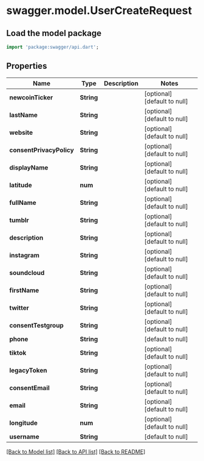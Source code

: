 # swagger.model.UserCreateRequest

## Load the model package
```dart
import 'package:swagger/api.dart';
```

## Properties
Name | Type | Description | Notes
------------ | ------------- | ------------- | -------------
**newcoinTicker** | **String** |  | [optional] [default to null]
**lastName** | **String** |  | [optional] [default to null]
**website** | **String** |  | [optional] [default to null]
**consentPrivacyPolicy** | **String** |  | [optional] [default to null]
**displayName** | **String** |  | [optional] [default to null]
**latitude** | **num** |  | [optional] [default to null]
**fullName** | **String** |  | [optional] [default to null]
**tumblr** | **String** |  | [optional] [default to null]
**description** | **String** |  | [optional] [default to null]
**instagram** | **String** |  | [optional] [default to null]
**soundcloud** | **String** |  | [optional] [default to null]
**firstName** | **String** |  | [optional] [default to null]
**twitter** | **String** |  | [optional] [default to null]
**consentTestgroup** | **String** |  | [optional] [default to null]
**phone** | **String** |  | [default to null]
**tiktok** | **String** |  | [optional] [default to null]
**legacyToken** | **String** |  | [optional] [default to null]
**consentEmail** | **String** |  | [optional] [default to null]
**email** | **String** |  | [optional] [default to null]
**longitude** | **num** |  | [optional] [default to null]
**username** | **String** |  | [default to null]

[[Back to Model list]](../README.md#documentation-for-models) [[Back to API list]](../README.md#documentation-for-api-endpoints) [[Back to README]](../README.md)


